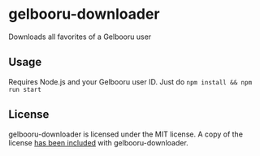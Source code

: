 # gelbooru-downloader
Downloads all favorites of a Gelbooru user

## Usage
Requires Node.js and your Gelbooru user ID. Just do `npm install && npm run start`

## License
gelbooru-downloader is licensed under the MIT license. A copy of the license [has been included](https://github.com/lightbulblighter/gelbooru-downloader/blob/trunk/LICENSE) with gelbooru-downloader.